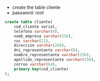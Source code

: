 * create the table cliente
* password: root
```sql
create table cliente(
	cod_cliente serial,
	telefono varchar(9),
	nomb_empresa varchar(256),
	ruc varchar(11),
	direccion varchar(256),
	dni_representante varchar(8),
	nombre_representante varchar(256),
	apellido_representante varchar(256),
	correo varchar(64),
	primary key(cod_cliente)
);
```


